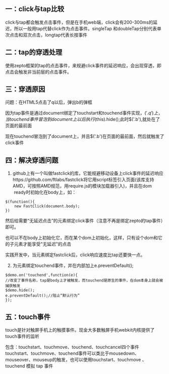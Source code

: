## 一：click与tap比较
click与tap都会触发点击事件，但是在手机web端，click会有200-300ms的延迟，所以一般用tap代替click作为点击事件。singleTap 和doubleTap分别代表单次点击和双次点击，longtap代表长按事件

## 二：tap的穿透处理
使用zepto框架的tap的点击事件，来规避click事件的延迟响应，会出现穿透，即点击会触发非当前层的点击事件。

## 三：穿透原因
问题：在HTML5点击了q以后，弹出b的弹框

因为tap事件是通过document绑定了touchstart和touchend事件实现，$('.q')上，当touchend事件冒泡到document上以后执行$(this).hide();此时$('.b'),就处在了页面的最前面

现在touchend冒泡到了document上，并且$('.b')在页面的最前面，然后就触发了click事件

## 四：解决穿透问题
1. github上有一个叫做fastclick的库，它能规避移动设备上click事件的延迟响应https://github.com/ftlabs/fastclick将它用script标签引入页面(该库支持AMD，可按照AMD规范，用require.js的模块加载器引入)，并且在dom  ready时初始化在body上，如：
```
$(function(){
    new FastClick(document.body);
})
```
然后给需要“无延迟点击”的元素绑定click事件（注意不再是绑定zepto的tap事件）即可。

也可以不在body上初始化它，而在某个dom上初始化，这样，只有设个dom和它的子元素才能享受"无延迟"的点击

实践开发中，当元素绑定fastclick后，click响应速度比tap还要快一点。

2. 为元素绑定touchend事件，并在内部加上e.preventDefault();
```
$demo.on('touchend',function(e){
//改变了事件名称，tap是body上才被触发，而touchend是原生的事件，在dom本身上就会被捕获触发
$demo.hide();
e.preventDefault();//阻止“默认行为”
});
```
## 五：touch事件
touch是针对触屏手机上的触摸事件。现金大多数触屏手机webkit内核提供了touch事件的监听

包含：touchstart、touchmove、touchend、touchcancel四个事件
touchstart、touchmove、touchend事件可以类比于mousedown、mouseover、mouseup的触发，也可以使用touchstart、touchmove 、touchend 模拟 tap 事件
